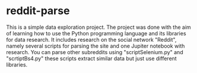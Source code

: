 # reddit-parse
This is a simple data exploration project. The project was done with the aim of learning how to 
use the Python programming language and its libraries for data research. It includes research 
on the social network "Reddit", namely several scripts for parsing the site and one Jupiter notebook with research.
You can parse other subreddits using "scriptSelenium.py" and "scrtiptBs4.py" these scripts extract similar data but just use different libraries.
